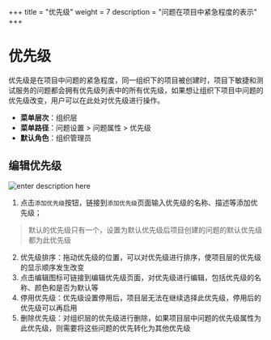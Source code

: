 +++
title = "优先级"
weight = 7
description = "问题在项目中紧急程度的表示"
+++

# 优先级

优先级是在项目中问题的紧急程度，同一组织下的项目被创建时，项目下敏捷和测试服务的问题都会拥有优先级列表中的所有优先级，如果想让组织下项目中问题的优先级改变，用户可以在此处对优先级进行操作。

- **菜单层次**：组织层
- **菜单路径**：问题设置 > 问题属性 > 优先级
- **默认角色**：组织管理员

## 编辑优先级
![enter description here](/docs/user-guide/system-configuration/issue-configuration/image/priority-list.png "priority-list")

1. 点击`添加优先级`按钮，链接到`添加优先级`页面输入优先级的名称、描述等添加优先级；
<blockquote class="note">
          默认的优先级只有一个，设置为默认优先级后项目创建的问题的默认优先级都为此优先级
 </blockquote>

2. 优先级排序：拖动优先级的位置，可以对优先级进行排序，使项目层的优先级的显示顺序发生改变
3. 点击编辑图标可链接到编辑优先级页面，对优先级进行编辑，包括优先级的名称、颜色和是否为默认等
4. 停用优先级：优先级设置停用后，项目层无法在继续选择此优先级，停用后的优先级可以再启用
5. 删除优先级：对组织层的优先级进行删除，如果项目层中问题的优先级属性为此优先级，则需要将这些问题的优先转化为其他优先级
